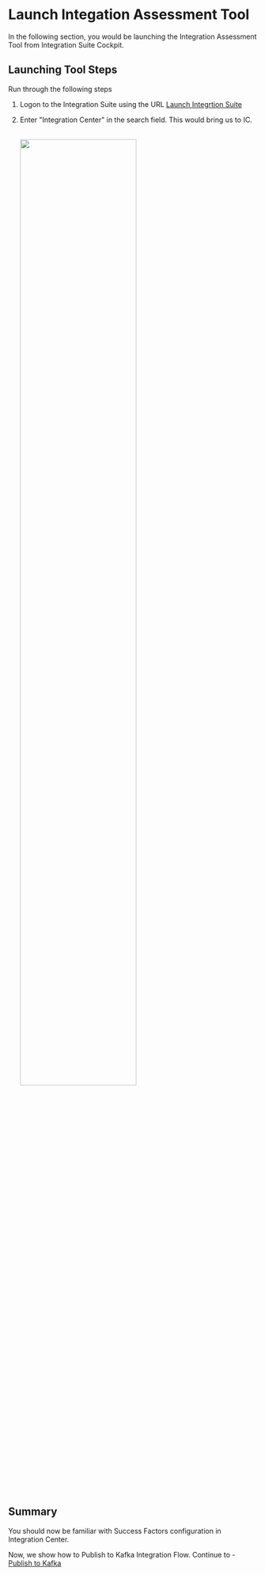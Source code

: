 <!--
# IN262 Hands-On Exercise

In the following, please click the PDF link. The PDF would download on your machine from which you can start the exercise.

Start the exercise: [2022 TechEd - IN262 - Hands_On_Guide.pdf](https://github.com/SAP-samples/teched2022-IN262/files/9748054/2022.TechEd.-.IN262.-.Hands_On_Guide.pdf)

## Summary

Now you have completed the hadns on exercise for the session IN262
-->

# Launch Integation Assessment Tool

In the following section, you would be launching the Integration Assessment Tool from Integration Suite Cockpit.  

## Launching Tool Steps 

Run through the following steps
1. Logon to the Integration Suite using the URL
[Launch Integrtion Suite](https://teched-us01.integrationsuite.cfapps.us10-002.hana.ondemand.com/)
  

2. Enter "Integration Center" in the search field. This would bring us to IC.

    <br><img src="/intro/images/SFSF_Admin.PNG" width=70% height=70%>
    
<!--
3. In the *Teched2022_IN260* cluster, select the *Topics* link to navigate to the topics

    <br><img src="/exercises/ex0/images/00-0006.png" width=50% height=50%>

4. In the *Topics* page, create a new topic by selecting the *Add topic* button

    <br><img src="/exercises/ex0/images/00-0007.png" width=80% height=80%>

5. Maintain the Topic name **IN260_XX** with **XX** the participant number assigned to you
6. When done, select the *Create with defaults* button

    <br><img src="/exercises/ex0/images/00-0009.png" width=80% height=80%>

7. The new topic should have been created. If you navigate back, you should see the new topic in the list of topics

    <br><img src="/exercises/ex0/images/00-0011.png" width=80% height=80%>
-->

## Summary

You should now be familiar with Success Factors configuration in Integration Center.

Now, we show how to Publish to Kafka Integration Flow. Continue to - [Publish to Kafka](/intro/intro3)
